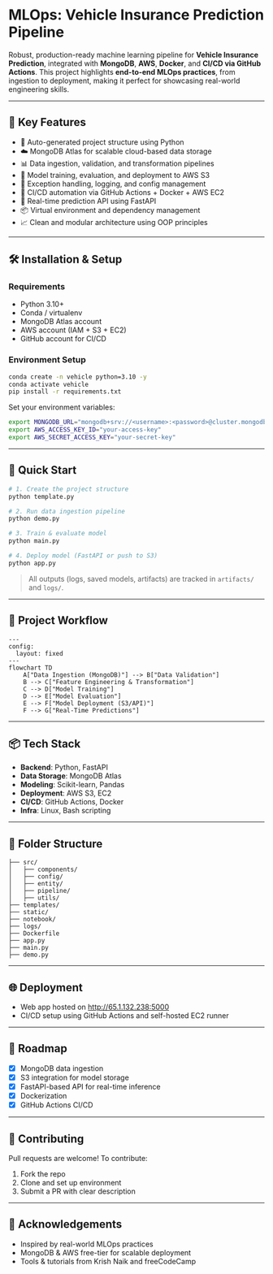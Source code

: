 # MLOps: Vehicle Insurance Prediction Pipeline

Robust, production-ready machine learning pipeline for **Vehicle Insurance Prediction**, integrated with **MongoDB**, **AWS**, **Docker**, and **CI/CD via GitHub Actions**. This project highlights **end-to-end MLOps practices**, from ingestion to deployment, making it perfect for showcasing real-world engineering skills.

---

## 📌 Key Features

- 📂 Auto-generated project structure using Python
- ☁️ MongoDB Atlas for scalable cloud-based data storage
- 📊 Data ingestion, validation, and transformation pipelines
- 🤖 Model training, evaluation, and deployment to AWS S3
- 🧪 Exception handling, logging, and config management
- 🚀 CI/CD automation via GitHub Actions + Docker + AWS EC2
- 🧾 Real-time prediction API using FastAPI
- 📦 Virtual environment and dependency management
- 📈 Clean and modular architecture using OOP principles

---

## 🛠️ Installation & Setup

### Requirements
- Python 3.10+
- Conda / virtualenv
- MongoDB Atlas account
- AWS account (IAM + S3 + EC2)
- GitHub account for CI/CD

### Environment Setup

```bash
conda create -n vehicle python=3.10 -y
conda activate vehicle
pip install -r requirements.txt
```

Set your environment variables:

```bash
export MONGODB_URL="mongodb+srv://<username>:<password>@cluster.mongodb.net/"
export AWS_ACCESS_KEY_ID="your-access-key"
export AWS_SECRET_ACCESS_KEY="your-secret-key"
```

---

## 🚦 Quick Start

```bash
# 1. Create the project structure
python template.py

# 2. Run data ingestion pipeline
python demo.py

# 3. Train & evaluate model
python main.py

# 4. Deploy model (FastAPI or push to S3)
python app.py
```

> All outputs (logs, saved models, artifacts) are tracked in `artifacts/` and `logs/`.

---

## 🧠 Project Workflow

```mermaid
---
config:
  layout: fixed
---
flowchart TD
    A["Data Ingestion (MongoDB)"] --> B["Data Validation"]
    B --> C["Feature Engineering & Transformation"]
    C --> D["Model Training"]
    D --> E["Model Evaluation"]
    E --> F["Model Deployment (S3/API)"]
    F --> G["Real-Time Predictions"]
```

---

## 📦 Tech Stack

- **Backend**: Python, FastAPI
- **Data Storage**: MongoDB Atlas
- **Modeling**: Scikit-learn, Pandas
- **Deployment**: AWS S3, EC2
- **CI/CD**: GitHub Actions, Docker
- **Infra**: Linux, Bash scripting

---

## 📁 Folder Structure

```
├── src/
│   ├── components/
│   ├── config/
│   ├── entity/
│   ├── pipeline/
│   ├── utils/
├── templates/
├── static/
├── notebook/
├── logs/
├── Dockerfile
├── app.py
├── main.py
├── demo.py
```

---

## 🌐 Deployment

- Web app hosted on http://65.1.132.238:5000
- CI/CD setup using GitHub Actions and self-hosted EC2 runner

---

## 🚧 Roadmap

- [x] MongoDB data ingestion
- [x] S3 integration for model storage
- [x] FastAPI-based API for real-time inference
- [x] Dockerization
- [x] GitHub Actions CI/CD

---

## 🤝 Contributing

Pull requests are welcome! To contribute:

1. Fork the repo
2. Clone and set up environment
3. Submit a PR with clear description

---

## 📢 Acknowledgements

- Inspired by real-world MLOps practices
- MongoDB & AWS free-tier for scalable deployment
- Tools & tutorials from Krish Naik and freeCodeCamp
